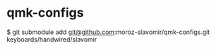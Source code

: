 # qmk-configs

$ git submodule add git@github.com:moroz-slavomir/qmk-configs.git keyboards/handwired/slavomir
